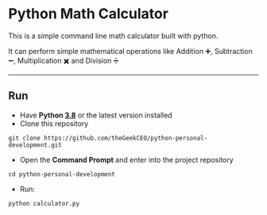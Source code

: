# Python Math Calculator
This is a simple command line math calculator built with python.

It can perform simple mathematical operations like Addition ➕, Subtraction ➖, Multiplication ✖️ and Division ➗

---

## Run
- Have **Python [3.8](https://www.python.org/ftp/python/3.11.0/python-3.11.0-amd64.exe)** or the latest version installed
- Clone this repository
~~~~
git clone https://github.com/theGeekCEO/python-personal-development.git
~~~~
- Open the **Command Prompt** and enter into the project repository
~~~~
cd python-personal-development
~~~~
- Run:
~~~~
python calculator.py
~~~~
